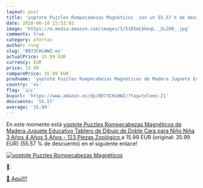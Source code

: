 ```yaml
---
layout: post
title: 'yoptote Puzzles Rompecabezas Magnéticos  con un 55.57 % de descuento'
date: 2020-06-10 15:52:02
image: 'https://m.media-amazon.com/images/I/51D5mLbkeqL._SL200_.jpg'
comments: true
category: ofertas
author: ring
slug: 'B073CHLWWZ-es'
actualPrice: 15.99 EUR
currency: EUR
price: 15.99
comparePrice: 35.99 EUR
prodname: 'yoptote Puzzles Rompecabezas Magnéticos de Madera Juguete Educativo Tablero de Dibujo de Doble Cara para Niño Niña 3 Años 4 Años 5 Años - 123 Piezas  Zoológico '
country: 'es'
flag: '🇪🇸'
buyurl: 'https://www.amazon.es/dp/B073CHLWWZ/?tag=tolees-21'
descuento: '55.57'
average: '15.99'
---
```


En este momento está [yoptote Puzzles Rompecabezas Magnéticos de Madera Juguete Educativo Tablero de Dibujo de Doble Cara para Niño Niña 3 Años 4 Años 5 Años - 123 Piezas  Zoológico ](https://www.amazon.es/dp/B073CHLWWZ/?tag=tolees-21) a 15.99 EUR (original: 35.99 EUR) (55.57 %  de descuento) en el siguiente enlace!

[![yoptote Puzzles Rompecabezas Magnéticos ](https://m.media-amazon.com/images/I/51D5mLbkeqL._SL200_.jpg)](https://www.amazon.es/dp/B073CHLWWZ/?tag=tolees-21)

🔎:


[🛒 Aquí!!!](https://www.amazon.es/dp/B073CHLWWZ/?tag=tolees-21)
